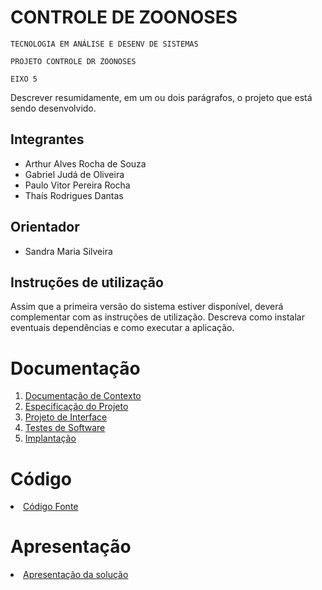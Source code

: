 # CONTROLE DE ZOONOSES 

`TECNOLOGIA EM ANÁLISE E DESENV DE SISTEMAS`

`PROJETO CONTROLE DR ZOONOSES`

`EIXO 5`

Descrever resumidamente, em um ou dois parágrafos, o projeto que está sendo desenvolvido.

## Integrantes

*  Arthur Alves Rocha de Souza
* Gabriel Judá de Oliveira
* Paulo Vitor Pereira Rocha
* Thaís Rodrigues Dantas

## Orientador

* Sandra Maria Silveira

## Instruções de utilização

Assim que a primeira versão do sistema estiver disponível, deverá complementar com as instruções de utilização. Descreva como instalar eventuais dependências e como executar a aplicação.

# Documentação

<ol>
<li><a href="docs/01-Documentação de Contexto.md"> Documentação de Contexto</a></li>
<li><a href="docs/02-Especificação do Projeto.md"> Especificação do Projeto</a></li>
<li><a href="docs/03-Projeto de Interface.md"> Projeto de Interface</a></li>
<li><a href="docs/04-Testes de Software.md"> Testes de Software</a></li>
<li><a href="docs/05-Implantação.md"> Implantação</a></li>
</ol>

# Código

<li><a href="src/README.md"> Código Fonte</a></li>

# Apresentação

<li><a href="presentation/README.md"> Apresentação da solução</a></li>

